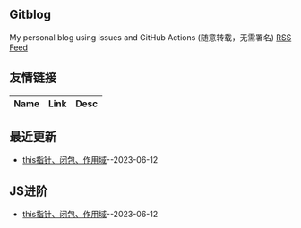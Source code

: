 ## Gitblog
My personal blog using issues and GitHub Actions (随意转载，无需署名)
[RSS Feed](https://raw.githubusercontent.com/Yu-Sen/gitblog/master/feed.xml)
## 友情链接
| Name | Link | Desc | 
 | ---- | ---- | ---- |
## 最近更新
- [this指针、闭包、作用域](https://github.com/Yu-Sen/gitblog/issues/3)--2023-06-12
## JS进阶
- [this指针、闭包、作用域](https://github.com/Yu-Sen/gitblog/issues/3)--2023-06-12
